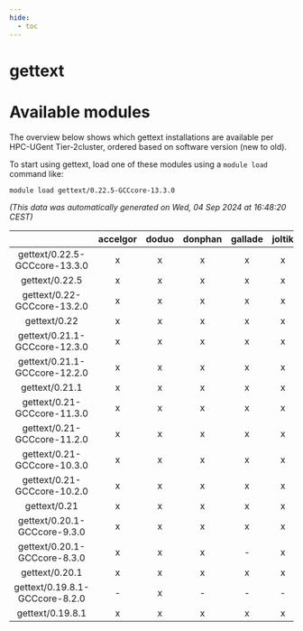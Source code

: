 ```yaml
---
hide:
  - toc
---
```


gettext
=======

# Available modules


The overview below shows which gettext installations are available per HPC-UGent Tier-2cluster, ordered based on software version (new to old).

To start using gettext, load one of these modules using a `module load` command like:

```shell
module load gettext/0.22.5-GCCcore-13.3.0
```

*(This data was automatically generated on Wed, 04 Sep 2024 at 16:48:20 CEST)*  

| |accelgor|doduo|donphan|gallade|joltik|shinx|skitty|
| :---: | :---: | :---: | :---: | :---: | :---: | :---: | :---: |
|gettext/0.22.5-GCCcore-13.3.0|x|x|x|x|x|x|x|
|gettext/0.22.5|x|x|x|x|x|x|x|
|gettext/0.22-GCCcore-13.2.0|x|x|x|x|x|x|x|
|gettext/0.22|x|x|x|x|x|x|x|
|gettext/0.21.1-GCCcore-12.3.0|x|x|x|x|x|x|x|
|gettext/0.21.1-GCCcore-12.2.0|x|x|x|x|x|x|x|
|gettext/0.21.1|x|x|x|x|x|x|x|
|gettext/0.21-GCCcore-11.3.0|x|x|x|x|x|x|x|
|gettext/0.21-GCCcore-11.2.0|x|x|x|x|x|x|x|
|gettext/0.21-GCCcore-10.3.0|x|x|x|x|x|-|x|
|gettext/0.21-GCCcore-10.2.0|x|x|x|x|x|-|x|
|gettext/0.21|x|x|x|x|x|x|x|
|gettext/0.20.1-GCCcore-9.3.0|x|x|x|x|x|-|x|
|gettext/0.20.1-GCCcore-8.3.0|x|x|x|-|x|-|x|
|gettext/0.20.1|x|x|x|x|x|-|x|
|gettext/0.19.8.1-GCCcore-8.2.0|-|x|-|-|-|-|-|
|gettext/0.19.8.1|x|x|x|x|x|-|x|
